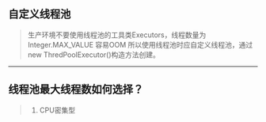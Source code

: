 ## 自定义线程池
> 生产环境不要使用线程池的工具类Executors，线程数量为Integer.MAX_VALUE 容易OOM
所以使用线程池时应自定义线程池，通过 new ThredPoolExecutor()构造方法创建。

***
## 线程池最大线程数如何选择？
> 1. CPU密集型 
